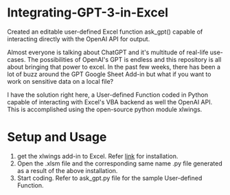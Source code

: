 # Integrating-GPT-3-in-Excel
Created an editable user-defined Excel function ask_gpt() capable of interacting directly with the OpenAI API for output.

Almost everyone is talking about ChatGPT and it's multitude of real-life use-cases. The possibilities of OpenAI's GPT is endless and this repository is all about bringing that power to excel. In the past few weeks, there has been a lot of buzz around the GPT Google Sheet Add-in but what if you want to work on sensitive data on a local file? 

I have the solution right here, a User-defined Function coded in Python capable of interacting with Excel's VBA backend as well the OpenAI API. This is accomplished using the open-source python module xlwings.

# Setup and Usage

1. get the xlwings add-in to Excel. Refer [link](https://docs.xlwings.org/en/latest/installation.html) for installation.
2. Open the .xlsm file and the corresponding same name .py file generated as a result of the above installation.
3. Start coding. Refer to ask_gpt.py file for the sample User-defined Function.

